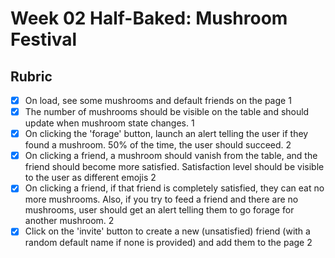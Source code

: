 # Week 02 Half-Baked: Mushroom Festival

## Rubric

-   [x] On load, see some mushrooms and default friends on the page 1
-   [x] The number of mushrooms should be visible on the table and should update when mushroom state changes. 1
-   [x] On clicking the 'forage' button, launch an alert telling the user if they found a mushroom. 50% of the time, the user should succeed. 2
-   [x] On clicking a friend, a mushroom should vanish from the table, and the friend should become more satisfied. Satisfaction level should be visible to the user as different emojis 2
-   [x] On clicking a friend, if that friend is completely satisfied, they can eat no more mushrooms. Also, if you try to feed a friend and there are no mushrooms, user should get an alert telling them to go forage for another mushroom. 2
-   [x] Click on the 'invite' button to create a new (unsatisfied) friend (with a random default name if none is provided) and add them to the page 2
